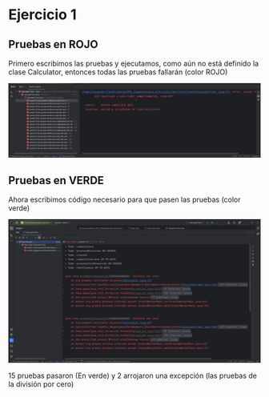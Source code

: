 # Ejercicio 1
## Pruebas en ROJO
Primero escribimos las pruebas y ejecutamos, como aún no está definido la clase Calculator, entonces todas las pruebas fallarán (color ROJO)

![EjecucionPrueEnRojo](Image/PruebasEnRojo.png)

## Pruebas en VERDE
Ahora escribimos código necesario para que pasen las pruebas (color verde)

![EjecucionPrueEnVerde](Image/PruebasEnVerde.png)

15 pruebas pasaron (En verde) y 2 arrojaron una excepción (las pruebas de la división por cero)
